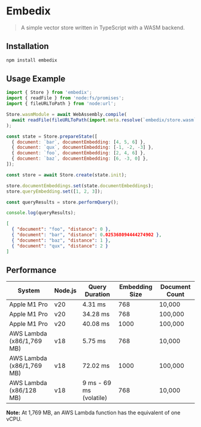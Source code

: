 # Embedix

> A simple vector store written in TypeScript with a WASM backend.

## Installation

```sh
npm install embedix
```

## Usage Example

```js
import { Store } from 'embedix';
import { readFile } from 'node:fs/promises';
import { fileURLToPath } from 'node:url';

Store.wasmModule = await WebAssembly.compile(
  await readFile(fileURLToPath(import.meta.resolve(`embedix/store.wasm`))),
);

const state = Store.prepareState([
  { document: `bar`, documentEmbedding: [4, 5, 6] },
  { document: `qux`, documentEmbedding: [-1, -2, -3] },
  { document: `foo`, documentEmbedding: [2, 4, 6] },
  { document: `baz`, documentEmbedding: [6, -3, 0] },
]);

const store = await Store.create(state.init);

store.documentEmbeddings.set(state.documentEmbeddings);
store.queryEmbedding.set([1, 2, 3]);

const queryResults = store.performQuery();

console.log(queryResults);
```

```json
[
  { "document": "foo", "distance": 0 },
  { "document": "bar", "distance": 0.025368094444274902 },
  { "document": "baz", "distance": 1 },
  { "document": "qux", "distance": 2 }
]
```

## Performance

| System                    | Node.js | Query Duration          | Embedding Size | Document Count |
| ------------------------- | ------- | ----------------------- | -------------- | -------------- |
| Apple M1 Pro              | v20     | 4.31 ms                 | 768            | 10,000         |
| Apple M1 Pro              | v20     | 34.28 ms                | 768            | 100,000        |
| Apple M1 Pro              | v20     | 40.08 ms                | 1000           | 100,000        |
| AWS Lambda (x86/1,769 MB) | v18     | 5.75 ms                 | 768            | 10,000         |
| AWS Lambda (x86/1,769 MB) | v18     | 72.02 ms                | 1000           | 100,000        |
| AWS Lambda (x86/128 MB)   | v18     | 9 ms - 69 ms (volatile) | 768            | 10,000         |

**Note:** At 1,769 MB, an AWS Lambda function has the equivalent of one vCPU.
